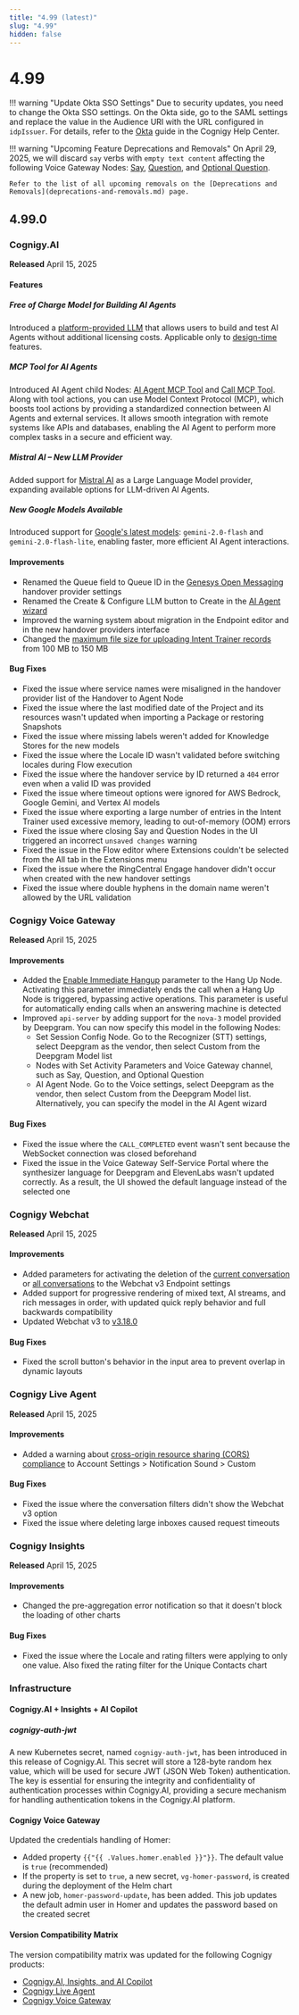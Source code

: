 ```yaml
---
title: "4.99 (latest)"
slug: "4.99"
hidden: false
---
```


# 4.99

!!! warning "Update Okta SSO Settings"
    Due to security updates, you need to change the Okta SSO settings. On the Okta side, go to the SAML settings and replace the value in the Audience URI with the URL configured in `idpIssuer`. For details, refer to the [Okta](https://support.cognigy.com/hc/en-us/articles/360016311079-Okta#introduction-0-0) guide in the Cognigy Help Center.

!!! warning "Upcoming Feature Deprecations and Removals"
    On April 29, 2025, we will discard `say` verbs with `empty text content` affecting the following Voice Gateway Nodes: [Say](../ai/build/node-reference/basic/say.md), [Question](../ai/build/node-reference/basic/question.md), and [Optional Question](../ai/build/node-reference/basic/optional-question.md).

    Refer to the list of all upcoming removals on the [Deprecations and Removals](deprecations-and-removals.md) page.

## 4.99.0

### Cognigy.AI

**Released** April 15, 2025

#### Features

##### Free of Charge Model for Building AI Agents

Introduced a [platform-provided LLM](../ai/empower/generative-ai.md#prerequisites) that allows users to build and test AI Agents without additional licensing costs. Applicable only to [design-time](../ai/empower/generative-ai.md#design-time-generative-ai-features) features.

##### MCP Tool for AI Agents

Introduced AI Agent child Nodes: [AI Agent MCP Tool](../ai/build/node-reference/ai/ai-agent.md#ai-agent-mcp-tool-settings) and [Call MCP Tool](../ai/build/node-reference/ai/ai-agent.md#call-mcp-tool-settings). Along with tool actions, you can use Model Context Protocol (MCP), which boosts tool actions by providing a standardized connection between AI Agents and external services. It allows smooth integration with remote systems like APIs and databases, enabling the AI Agent to perform more complex tasks in a secure and efficient way.

##### Mistral AI – New LLM Provider

Added support for [Mistral AI](../ai/empower/llms/providers/mistral.md) as a Large Language Model provider, expanding available options for LLM-driven AI Agents.

##### New Google Models Available

Introduced support for [Google's latest models](../ai/empower/llms/model-support-by-feature.md): `gemini-2.0-flash` and `gemini-2.0-flash-lite`, enabling faster, more efficient AI Agent interactions.

#### Improvements

- Renamed the Queue field to Queue ID in the [Genesys Open Messaging](../ai/escalate/handover-reference/genesys-cloud-open-messaging.md#configuration-on-the-handover-provider-side) handover provider settings
- Renamed the Create & Configure LLM button to Create in the [AI Agent wizard](../ai/empower/agentic-ai/manage-ai-agents.md#create-from-scratch)
- Improved the warning system about migration in the Endpoint editor and in the new handover providers interface
- Changed the [maximum file size for uploading Intent Trainer records](../ai/train/intent-trainer.md#limitations) from 100 MB to 150 MB

#### Bug Fixes

- Fixed the issue where service names were misaligned in the handover provider list of the Handover to Agent Node
- Fixed the issue where the last modified date of the Project and its resources wasn't updated when importing a Package or restoring Snapshots
- Fixed the issue where missing labels weren't added for Knowledge Stores for the new models
- Fixed the issue where the Locale ID wasn't validated before switching locales during Flow execution
- Fixed the issue where the handover service by ID returned a `404` error even when a valid ID was provided
- Fixed the issue where timeout options were ignored for AWS Bedrock, Google Gemini, and Vertex AI models
- Fixed the issue where exporting a large number of entries in the Intent Trainer used excessive memory, leading to out-of-memory (OOM) errors
- Fixed the issue where closing Say and Question Nodes in the UI triggered an incorrect `unsaved changes` warning
- Fixed the issue in the Flow editor where Extensions couldn't be selected from the All tab in the Extensions menu
- Fixed the issue where the RingCentral Engage handover didn't occur when created with the new handover settings
- Fixed the issue where double hyphens in the domain name weren't allowed by the URL validation

### Cognigy Voice Gateway

**Released** April 15, 2025

#### Improvements

- Added the [Enable Immediate Hangup](../ai/build/node-reference/voice/voice-gateway/hangup.md) parameter to the Hang Up Node. Activating this parameter immediately ends the call when a Hang Up Node is triggered, bypassing active operations. This parameter is useful for automatically ending calls when an answering machine is detected
- Improved `api-server` by adding support for the `nova-3` model provided by Deepgram. You can now specify this model in the following Nodes:
    - Set Session Config Node. Go to the Recognizer (STT) settings, select Deepgram as the vendor, then select Custom from the Deepgram Model list
    - Nodes with Set Activity Parameters and Voice Gateway channel, such as Say, Question, and Optional Question
    - AI Agent Node. Go to the Voice settings, select Deepgram as the vendor, then select Custom from the Deepgram Model list. Alternatively, you can specify the model in the AI Agent wizard

#### Bug Fixes

- Fixed the issue where the `CALL_COMPLETED` event wasn't sent because the WebSocket connection was closed beforehand
- Fixed the issue in the Voice Gateway Self-Service Portal where the synthesizer language for Deepgram and ElevenLabs wasn't updated correctly. As a result, the UI showed the default language instead of the selected one

### Cognigy Webchat

**Released** April 15, 2025

#### Improvements

- Added parameters for activating the deletion of the [current conversation](../webchat/v3/configuration.md#enable-delete-conversation) or [all conversations](../webchat/v3/configuration.md#previous-conversations) to the Webchat v3 Endpoint settings
- Added support for progressive rendering of mixed text, AI streams, and rich messages in order, with updated quick reply behavior and full backwards compatibility
- Updated Webchat v3 to [v3.18.0](https://github.com/Cognigy/Webchat/releases/tag/v3.18.0)

#### Bug Fixes

- Fixed the scroll button's behavior in the input area to prevent overlap in dynamic layouts

### Cognigy Live Agent

**Released** April 15, 2025

#### Improvements

- Added a warning about [cross-origin resource sharing (CORS) compliance](../live-agent/settings/account-settings.md#notification-sound) to Account Settings > Notification Sound > Custom

#### Bug Fixes

- Fixed the issue where the conversation filters didn't show the Webchat v3 option
- Fixed the issue where deleting large inboxes caused request timeouts

### Cognigy Insights

**Released** April 15, 2025

#### Improvements

- Changed the pre-aggregation error notification so that it doesn't block the loading of other charts

#### Bug Fixes

- Fixed the issue where the Locale and rating filters were applying to only one value. Also fixed the rating filter for the Unique Contacts chart

### Infrastructure

#### Cognigy.AI + Insights + AI Copilot

##### cognigy-auth-jwt

A new Kubernetes secret, named `cognigy-auth-jwt`, has been introduced in this release of Cognigy.AI.
This secret will store a 128-byte random hex value, which will be used for secure JWT (JSON Web Token) authentication.
The key is essential for ensuring the integrity and confidentiality of authentication processes within Cognigy.AI, providing a secure mechanism for handling authentication tokens in the Cognigy.AI platform.

#### Cognigy Voice Gateway

Updated the credentials handling of Homer:

- Added property `{{"{{ .Values.homer.enabled }}"}}`. The default value is `true` (recommended)
- If the property is set to `true`, a new secret, `vg-homer-password`, is created during the deployment of the Helm chart
- A new job, `homer-password-update`, has been added. This job updates the default admin user in Homer and updates the password based on the created secret

#### Version Compatibility Matrix

The version compatibility matrix was updated for the following Cognigy products:

- [Cognigy.AI, Insights, and AI Copilot](../ai/installation/version-compatibility-matrix.md)
- [Cognigy Live Agent](../live-agent/installation/deployment/version-compatibility-matrix.md)
- [Cognigy Voice Gateway](../voice-gateway/installation/version-compatibility-matrix.md)
